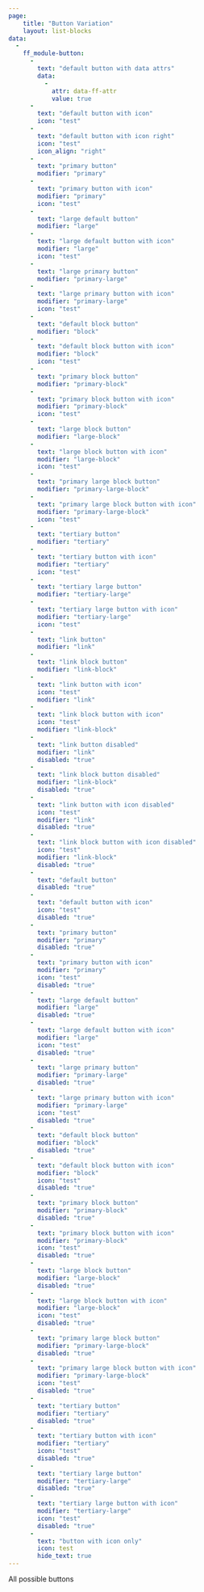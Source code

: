 ```yaml
---
page:
    title: "Button Variation"
    layout: list-blocks
data: 
  - 
    ff_module-button: 
      - 
        text: "default button with data attrs"
        data:
          -
            attr: data-ff-attr
            value: true
      - 
        text: "default button with icon"
        icon: "test"
      - 
        text: "default button with icon right"
        icon: "test"
        icon_align: "right"
      -
        text: "primary button"
        modifier: "primary"
      - 
        text: "primary button with icon"
        modifier: "primary"
        icon: "test"
      -
        text: "large default button"
        modifier: "large"
      - 
        text: "large default button with icon"
        modifier: "large"
        icon: "test"
      -
        text: "large primary button"
        modifier: "primary-large"
      - 
        text: "large primary button with icon"
        modifier: "primary-large"
        icon: "test"
      -
        text: "default block button"
        modifier: "block"
      -
        text: "default block button with icon"
        modifier: "block"
        icon: "test"
      -
        text: "primary block button"
        modifier: "primary-block"
      -
        text: "primary block button with icon"
        modifier: "primary-block"
        icon: "test"
      -
        text: "large block button"
        modifier: "large-block"
      -
        text: "large block button with icon"
        modifier: "large-block"
        icon: "test"
      -
        text: "primary large block button"
        modifier: "primary-large-block"
      -
        text: "primary large block button with icon"
        modifier: "primary-large-block"
        icon: "test"
      -
        text: "tertiary button"
        modifier: "tertiary"
      -
        text: "tertiary button with icon"
        modifier: "tertiary"
        icon: "test"
      -
        text: "tertiary large button"
        modifier: "tertiary-large"
      -
        text: "tertiary large button with icon"
        modifier: "tertiary-large"
        icon: "test"
      -
        text: "link button"
        modifier: "link"      
      -
        text: "link block button"
        modifier: "link-block"   
      -
        text: "link button with icon"
        icon: "test"
        modifier: "link"   
      -
        text: "link block button with icon"
        icon: "test"
        modifier: "link-block"  
      -
        text: "link button disabled"
        modifier: "link"     
        disabled: "true" 
      -
        text: "link block button disabled"
        modifier: "link-block"   
        disabled: "true"
      -
        text: "link button with icon disabled"
        icon: "test"
        modifier: "link"   
        disabled: "true"
      -
        text: "link block button with icon disabled"
        icon: "test"
        modifier: "link-block"  
        disabled: "true"
      - 
        text: "default button"
        disabled: "true"
      - 
        text: "default button with icon"
        icon: "test"
        disabled: "true"
      -
        text: "primary button"
        modifier: "primary"
        disabled: "true"
      - 
        text: "primary button with icon"
        modifier: "primary"
        icon: "test"
        disabled: "true"
      -
        text: "large default button"
        modifier: "large"
        disabled: "true"
      - 
        text: "large default button with icon"
        modifier: "large"
        icon: "test"
        disabled: "true"
      -
        text: "large primary button"
        modifier: "primary-large"
        disabled: "true"
      - 
        text: "large primary button with icon"
        modifier: "primary-large"
        icon: "test"
        disabled: "true"
      -
        text: "default block button"
        modifier: "block"
        disabled: "true"
      -
        text: "default block button with icon"
        modifier: "block"
        icon: "test"
        disabled: "true"
      -
        text: "primary block button"
        modifier: "primary-block"
        disabled: "true"
      -
        text: "primary block button with icon"
        modifier: "primary-block"
        icon: "test"
        disabled: "true"
      -
        text: "large block button"
        modifier: "large-block"
        disabled: "true"
      -
        text: "large block button with icon"
        modifier: "large-block"
        icon: "test"
        disabled: "true"
      -
        text: "primary large block button"
        modifier: "primary-large-block"
        disabled: "true"
      -
        text: "primary large block button with icon"
        modifier: "primary-large-block"
        icon: "test"
        disabled: "true"
      -
        text: "tertiary button"
        modifier: "tertiary"
        disabled: "true"
      -
        text: "tertiary button with icon"
        modifier: "tertiary"
        icon: "test"
        disabled: "true"
      -
        text: "tertiary large button"
        modifier: "tertiary-large"
        disabled: "true"
      -
        text: "tertiary large button with icon"
        modifier: "tertiary-large"
        icon: "test"
        disabled: "true"
      -
        text: "button with icon only"
        icon: test
        hide_text: true
---
```

All possible buttons
